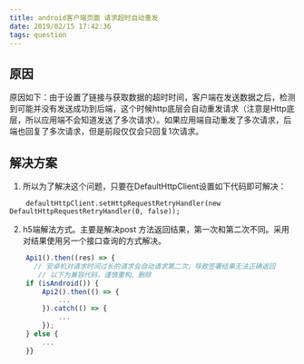 ```yaml
---
title: android客户端页面 请求超时自动重发
date: 2019/02/15 17:42:36
tags: question
---
```


## 原因
原因如下：由于设置了链接与获取数据的超时时间，客户端在发送数据之后，检测到可能并没有发送成功到后端，这个时候http底层会自动重发请求（注意是Http底层，所以应用端不会知道发送了多次请求）。如果应用端自动重发了多次请求，后端也回复了多次请求，但是前段仅仅会只回复1次请求。


## 解决方案

1. 所以为了解决这个问题，只要在DefaultHttpClient设置如下代码即可解决：
```
    defaultHttpClient.setHttpRequestRetryHandler(new DefaultHttpRequestRetryHandler(0, false));

```

2. h5端解法方式。主要是解决post 方法返回结果，第一次和第二次不同。采用对结果使用另一个接口查询的方式解决。

```javascript
    Api1().then((res) => {
      // 安卓机对请求时间过长的请求会自动请求第二次，导致签署结果无法正确返回
       // 以下为兼容代码，谨慎重构、删除
    if (isAndroid()) {
        Api2().then(() => {
            ...
        }).catch(() => {
            ...
        });
    } else {
        ...
    }}
```


